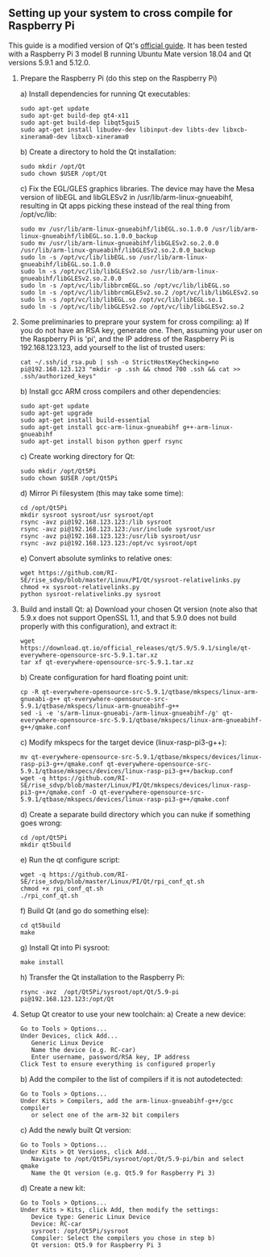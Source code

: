 ## Setting up your system to cross compile for Raspberry Pi
This guide is a modified version of Qt's [official guide](https://wiki.qt.io/RaspberryPi2EGLFS). It has been tested with a Raspberry Pi 3 model B running Ubuntu Mate version 18.04 and Qt versions 5.9.1 and 5.12.0.

1. Prepare the Raspberry Pi (do this step on the Raspberry Pi)

   a) Install dependencies for running Qt executables:
      ```
      sudo apt-get update
      sudo apt-get build-dep qt4-x11
      sudo apt-get build-dep libqt5gui5
      sudo apt-get install libudev-dev libinput-dev libts-dev libxcb-xinerama0-dev libxcb-xinerama0
      ```
   b) Create a directory to hold the Qt installation:
      ```
      sudo mkdir /opt/Qt
      sudo chown $USER /opt/Qt
      ```
   c) Fix the EGL/GLES graphics libraries. The device may have the Mesa version of libEGL and libGLESv2 in /usr/lib/arm-linux-gnueabihf, resulting in Qt apps picking these instead of the real thing from /opt/vc/lib:
      ```
      sudo mv /usr/lib/arm-linux-gnueabihf/libEGL.so.1.0.0 /usr/lib/arm-linux-gnueabihf/libEGL.so.1.0.0_backup
      sudo mv /usr/lib/arm-linux-gnueabihf/libGLESv2.so.2.0.0 /usr/lib/arm-linux-gnueabihf/libGLESv2.so.2.0.0_backup
      sudo ln -s /opt/vc/lib/libEGL.so /usr/lib/arm-linux-gnueabihf/libEGL.so.1.0.0
      sudo ln -s /opt/vc/lib/libGLESv2.so /usr/lib/arm-linux-gnueabihf/libGLESv2.so.2.0.0
      sudo ln -s /opt/vc/lib/libbrcmEGL.so /opt/vc/lib/libEGL.so
      sudo ln -s /opt/vc/lib/libbrcmGLESv2.so.2 /opt/vc/lib/libGLESv2.so
      sudo ln -s /opt/vc/lib/libEGL.so /opt/vc/lib/libEGL.so.1
      sudo ln -s /opt/vc/lib/libGLESv2.so /opt/vc/lib/libGLESv2.so.2
      ```

2. Some preliminaries to preprare your system for cross compiling:
   a) If you do not have an RSA key, generate one. Then, assuming your user on the Raspberry Pi is 'pi', and the IP address of the Raspberry Pi is 192.168.123.123, add yourself to the list of trusted users:
      ```
      cat ~/.ssh/id_rsa.pub | ssh -o StrictHostKeyChecking=no pi@192.168.123.123 "mkdir -p .ssh && chmod 700 .ssh && cat >> .ssh/authorized_keys"
      ```

   b) Install gcc ARM cross compilers and other dependencies:
      ```
      sudo apt-get update
      sudo apt-get upgrade
      sudo apt-get install build-essential
      sudo apt-get install gcc-arm-linux-gnueabihf g++-arm-linux-gnueabihf
      sudo apt-get install bison python gperf rsync
      ```

   c) Create working directory for Qt:
      ```
      sudo mkdir /opt/Qt5Pi
      sudo chown $USER /opt/Qt5Pi
      ```

   d) Mirror Pi filesystem (this may take some time):
      ```
      cd /opt/Qt5Pi
      mkdir sysroot sysroot/usr sysroot/opt
      rsync -avz pi@192.168.123.123:/lib sysroot
      rsync -avz pi@192.168.123.123:/usr/include sysroot/usr
      rsync -avz pi@192.168.123.123:/usr/lib sysroot/usr
      rsync -avz pi@192.168.123.123:/opt/vc sysroot/opt
      ```

   e) Convert absolute symlinks to relative ones:
      ```
      wget https://github.com/RI-SE/rise_sdvp/blob/master/Linux/PI/Qt/sysroot-relativelinks.py
      chmod +x sysroot-relativelinks.py
      python sysroot-relativelinks.py sysroot
      ```

3. Build and install Qt:
   a) Download your chosen Qt version (note also that 5.9.x does not support OpenSSL 1.1, and that 5.9.0 does not build properly with this configuration), and extract it:
      ```
      wget https://download.qt.io/official_releases/qt/5.9/5.9.1/single/qt-everywhere-opensource-src-5.9.1.tar.xz
      tar xf qt-everywhere-opensource-src-5.9.1.tar.xz
      ```

   b) Create configuration for hard floating point unit:
      ```
      cp -R qt-everywhere-opensource-src-5.9.1/qtbase/mkspecs/linux-arm-gnueabi-g++ qt-everywhere-opensource-src-5.9.1/qtbase/mkspecs/linux-arm-gnueabihf-g++
      sed -i -e 's/arm-linux-gnueabi-/arm-linux-gnueabihf-/g' qt-everywhere-opensource-src-5.9.1/qtbase/mkspecs/linux-arm-gnueabihf-g++/qmake.conf
      ```

   c) Modify mkspecs for the target device (linux-rasp-pi3-g++):
      ```
      mv qt-everywhere-opensource-src-5.9.1/qtbase/mkspecs/devices/linux-rasp-pi3-g++/qmake.conf qt-everywhere-opensource-src-5.9.1/qtbase/mkspecs/devices/linux-rasp-pi3-g++/backup.conf
      wget -q https://github.com/RI-SE/rise_sdvp/blob/master/Linux/PI/Qt/mkspecs/devices/linux-rasp-pi3-g++/qmake.conf -O qt-everywhere-opensource-src-5.9.1/qtbase/mkspecs/devices/linux-rasp-pi3-g++/qmake.conf
      ```

   d) Create a separate build directory which you can nuke if something goes wrong:
      ```
      cd /opt/Qt5Pi
      mkdir qt5build
      ```

   e) Run the qt configure script:
      ```
      wget -q https://github.com/RI-SE/rise_sdvp/blob/master/Linux/PI/Qt/rpi_conf_qt.sh
      chmod +x rpi_conf_qt.sh
      ./rpi_conf_qt.sh
      ```

   f) Build Qt (and go do something else):
      ```
      cd qt5build
      make
      ```

   g) Install Qt into Pi sysroot:
      ```
      make install
      ```

   h) Transfer the Qt installation to the Raspberry Pi:
      ```
      rsync -avz  /opt/Qt5Pi/sysroot/opt/Qt/5.9-pi pi@192.168.123.123:/opt/Qt
      ```
      
4) Setup Qt creator to use your new toolchain:
   a) Create a new device:
      ```
      Go to Tools > Options...
      Under Devices, click Add...
         Generic Linux Device
         Name the device (e.g. RC-car)
         Enter username, password/RSA key, IP address
      Click Test to ensure everything is configured properly
      ```
   b) Add the compiler to the list of compilers if it is not autodetected:
      ```
      Go to Tools > Options...
      Under Kits > Compilers, add the arm-linux-gnueabihf-g++/gcc compiler
         or select one of the arm-32 bit compilers
      ```
   c) Add the newly built Qt version:
      ```
      Go to Tools > Options...
      Under Kits > Qt Versions, click Add...
         Navigate to /opt/Qt5Pi/sysroot/opt/Qt/5.9-pi/bin and select qmake
         Name the Qt version (e.g. Qt5.9 for Raspberry Pi 3)
      ```
   d) Create a new kit:
      ```
      Go to Tools > Options...
      Under Kits > Kits, click Add, then modify the settings:
         Device type: Generic Linux Device
         Device: RC-car
         sysroot: /opt/Qt5Pi/sysroot
         Compiler: Select the compilers you chose in step b)
         Qt version: Qt5.9 for Raspberry Pi 3
      ```

